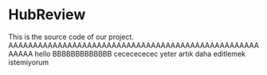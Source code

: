# HubReview

This is the source code of our project.
AAAAAAAAAAAAAAAAAAAAAAAAAAAAAAAAAAAAAAAAAAAAAAAAAAAAAAAA
hello
BBBBBBBBBBBBB
cececececec
yeter artık daha editlemek istemiyorum
